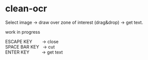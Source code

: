 # clean-ocr
Select image -> draw over zone of interest (drag&drop) -> get text.

work in progress

ESCAPE KEY &nbsp; &nbsp; &nbsp; &nbsp;-> close </br>
SPACE BAR KEY &nbsp; -> cut </br>
ENTER KEY &nbsp; &nbsp; &nbsp; &nbsp; &nbsp;-> get text </br>
